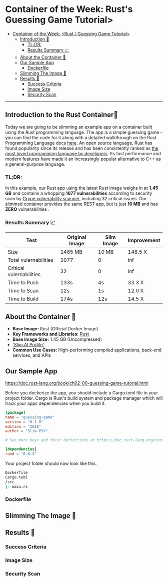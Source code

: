 # Container of the Week: Rust's Guessing Game Tutorial>

- [Container of the Week: <Rust / Guessing Game Tutorial>](#container-of-the-week-frameworkcontainer-name)
  - [Introduction :wave:](#introduction-wave)
    - [TL;DR:](#tldr)
    - [Results Summary :chart_with_upwards_trend:](#results-summary-chart_with_upwards_trend)
  - [About the Container :thinking:](#about-the-container-thinking)
  - [Our Sample App](#our-sample-app)
    - [Dockerfile](#dockerfile)
  - [Slimming The Image :mechanical_arm:](#slimming-the-image-mechanical_arm)
  - [Results :raised_hands:](#results-raised_hands)
    - [Success Criteria](#success-criteria)
    - [Image Size](#image-size)
    - [Security Scan](#security-scan)

---
## Introduction to the Rust Container:wave:

Today we are going to be slimming an example app on a container built using the Rust programming language. The app is a simple guessing game - you can find the code for it along with a detailed walkthrough on the Rust Programming Language docs [here](https://doc.rust-lang.org/book/ch02-00-guessing-game-tutorial.html). An open source language, Rust has found popularity since its release and has been consistently ranked as [the most loved programming language by developers](https://www.turing.com/blog/rust-is-the-most-popular-programming-language/#:~:text=According%20to%20a%20survey%20by,the%20developer%20community%20since%202015.&text=According%20to%20The%20News%20Stack,likes%20of%20Python%20and%20TypeScript.). Its fast performance and modern features have made it an increasingly popular alternative to C++ as a general-purpose language.

### TL;DR:
In this example, our Rust app using the latest Rust image weighs in at **1.45 GB** and contains a whopping **1077 vulnerabilities** according to security scan  by [Grype vulnerability scanner](https://github.com/anchore/grype), including 32 critical issues. Our slimmed container provides the same REST app, but is just **10 MB** and has **ZERO** vulnerabilities .

### Results Summary :chart_with_upwards_trend:
| Test | Original Image | Slim Image | Improvement | 
|----- | ----- | ---- | ---- | 
| Size | 1485 MB | 10 MB | 148.5 X |
| Total vulernabilities| 1077 | 0 | inf | 
| Critical vulernabilities| 32 | 0 | inf | 
| Time to Push | 133s | 4s | 33.3 X | 
| Time to Scan | 12s | 1s | 12.0 X | 
| Time to Build | 174s | 12s | 14.5 X | 

## About the Container :thinking:
- **Base Image:** Rust (Official Docker Image)
- **Key Frameworks and Libraries:** [Rust](https://www.https://www.rust-lang.org/)
- **Base Image Size:** 1.45 GB (Uncompressed)
- ['Slim.AI Profile'](https://portal.slim.dev/home/profile/dockerhub%3A%2F%2Fdockerhub.public%2Flibrary%2Frust%3A)
- **Common Use Cases:** High-performing compiled applications, back-end services, and APIs

## Our Sample App 
https://doc.rust-lang.org/book/ch02-00-guessing-game-tutorial.html

Before you dockerize the app, you should include a Cargo.toml file in your project folder. Cargo is Rust's build system and package manager which will track your apps dependencies when you build it.

```toml
[package]
name = "guessing-game"
version = "0.1.0"
edition = "2018"
author = "Slim-PSV" 

# See more keys and their definitions at https://doc.rust-lang.org/cargo/reference/manifest.html

[dependencies]
rand = "0.8.3" 
```
Your project folder should now look like this.

```bash
Dockerfile
Cargo.toml
/src
|- main.rs
```

### Dockerfile


## Slimming The Image :mechanical_arm:

## Results :raised_hands:

### Success Criteria
### Image Size
### Security Scan 
